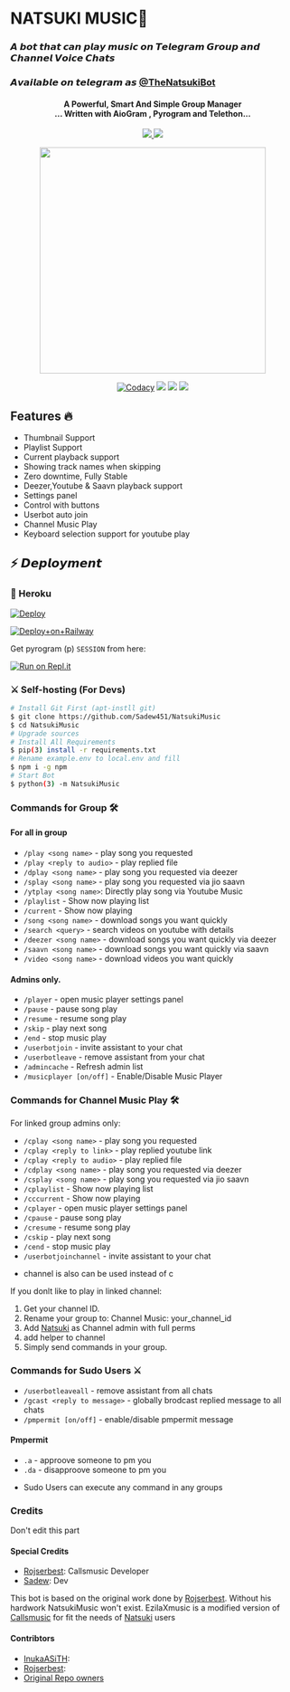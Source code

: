 <h1 align="centre">NATSUKI MUSIC🎵</h1>

### 𝘼 𝙗𝙤𝙩 𝙩𝙝𝙖𝙩 𝙘𝙖𝙣 𝙥𝙡𝙖𝙮 𝙢𝙪𝙨𝙞𝙘 𝙤𝙣 𝙏𝙚𝙡𝙚𝙜𝙧𝙖𝙢 𝙂𝙧𝙤𝙪𝙥 𝙖𝙣𝙙 𝘾𝙝𝙖𝙣𝙣𝙚𝙡 𝙑𝙤𝙞𝙘𝙚 𝘾𝙝𝙖𝙩𝙨

### 𝘼𝙫𝙖𝙞𝙡𝙖𝙗𝙡𝙚 𝙤𝙣 𝙩𝙚𝙡𝙚𝙜𝙧𝙖𝙢 𝙖𝙨 [@TheNatsukiBot](https://t.me/TheNatsukiBot)

<h4 align="center">A Powerful, Smart And Simple Group Manager <br> ... Written with AioGram , Pyrogram and Telethon...</h4>
<p align='center'>
  <a href="https://www.python.org/" alt="made-with-python"> <img src="https://img.shields.io/badge/Made%20with-Python-1f425f.svg?style=flat-square&logo=python&color=blue" /> </a>
  <a href="https://github.com/Sadew451/NatsukiMusic/graphs/commit-activity" alt="Maintenance"> <img src="https://img.shields.io/badge/Maintained%3F-yes-green.svg?style=flat-square" /> </a>
</p>
<p align="center"><a href="https://t.me/NatsukiSupport_Official"><img src="https://telegra.ph/file/cd70f2c2dbdc00f163e93.jpg" width="400"></a></p>
<p align="center">
    <a href="https://app.codacy.com/manual/sadew451/NatsukiMusic/dashboard"> <img src="https://img.shields.io/codacy/grade/4d58f2a402b54aed8a7d95f7add45a81?color=brightgreen&logo=codacy&logoColor=green&style=for-the-badge" alt="Codacy" /></a>
    <a href="https://github.com/sadew451/NatsukiMusic"> <img src="https://img.shields.io/github/repo-size/sadew451/NatsukiMusic?color=orange&logo=github&logoColor=green&style=for-the-badge" /></a>
    <a href="https://github.com/sadew451/NatsukiMusic/commits/SadewJayasekara"> <img src="https://img.shields.io/github/last-commit/sadew451/NatsukiMusic?color=brown&logo=github&logoColor=green&style=for-the-badge" /></a>
<a href="https://github.com/sadew451/NatsukiMusic/network/members"> <img src="https://img.shields.io/github/forks/sadew451/NatsukiMusic?color=red&logo=github&logoColor=green&style=for-the-badge" /></a>  


<h2> Features 🔥 </h2>

- Thumbnail Support
- Playlist Support
- Current playback support
- Showing track names when skipping
- Zero downtime, Fully Stable
- Deezer,Youtube & Saavn playback support
- Settings panel
- Control with buttons
- Userbot auto join
- Channel Music Play
- Keyboard selection support for youtube play

## ⚡ 𝘿𝙚𝙥𝙡𝙤𝙮𝙢𝙚𝙣𝙩

### 💜 Heroku

[![Deploy](https://www.herokucdn.com/deploy/button.svg)](https://heroku.com/deploy?template=https://github.com/gprose1234gmail/joke3.git)

[![Deploy+on+Railway](https://railway.app/button.svg)](https://railway.app/new/template?template=https://github.com/Sadew451/NatsukiMusic)

Get pyrogram (p)  `SESSION` from here:

[![Run on Repl.it](https://repl.it/badge/github/ChankitSaini/GenerateStringSession)](https://replit.com/@ChankitSaini/GenerateStringSession)

### ⚔ Self-hosting (For Devs) 
```sh
# Install Git First (apt-instll git)
$ git clone https://github.com/Sadew451/NatsukiMusic
$ cd NatsukiMusic
# Upgrade sources
# Install All Requirements 
$ pip(3) install -r requirements.txt
# Rename example.env to local.env and fill
$ npm i -g npm
# Start Bot 
$ python(3) -m NatsukiMusic
```

### Commands for Group 🛠
#### For all in group

- `/play <song name>` - play song you requested
- `/play <reply to audio>` - play replied file
- `/dplay <song name>` - play song you requested via deezer
- `/splay <song name>` - play song you requested via jio saavn
- `/ytplay <song name>`: Directly play song via Youtube Music
- `/playlist` - Show now playing list
- `/current` - Show now playing
- `/song <song name>` - download songs you want quickly
- `/search <query>` - search videos on youtube with details
- `/deezer <song name>` - download songs you want quickly via deezer
- `/saavn <song name>` - download songs you want quickly via saavn
- `/video <song name>` - download videos you want quickly

#### Admins only.
- `/player` - open music player settings panel
- `/pause` - pause song play
- `/resume` - resume song play
- `/skip` - play next song
- `/end` - stop music play
- `/userbotjoin` - invite assistant to your chat
- `/userbotleave` - remove assistant from your chat
- `/admincache` - Refresh admin list
- `/musicplayer [on/off]` - Enable/Disable Music Player

### Commands for Channel Music Play 🛠
For linked group admins only:
- `/cplay <song name>` - play song you requested
- `/cplay <reply to link>` - play replied youtube link
- `/cplay <reply to audio>` - play replied file
- `/cdplay <song name>` - play song you requested via deezer
- `/csplay <song name>` - play song you requested via jio saavn
- `/cplaylist` - Show now playing list
- `/cccurrent` - Show now playing
- `/cplayer` - open music player settings panel
- `/cpause` - pause song play
- `/cresume` - resume song play
- `/cskip` - play next song
- `/cend` - stop music play
- `/userbotjoinchannel` - invite assistant to your chat
* channel is also can be used instead of c

If you donlt like to play in linked channel:
 1. Get your channel ID.
 2. Rename your group to: Channel Music: your_channel_id
 3. Add [Natsuki](https://t.me/TheNatsukiBot) as Channel admin with full perms
 4. add helper to channel
 5. Simply send commands in your group.

### Commands for Sudo Users ⚔️
- `/userbotleaveall` - remove assistant from all chats
- `/gcast <reply to message>` - globally brodcast replied message to all chats
- `/pmpermit [on/off]` - enable/disable pmpermit message

#### Pmpermit
- `.a` - approove someone to pm you
- `.da` - disapproove someone to pm you
+ Sudo Users can execute any command in any groups

### Credits
Don't edit this part

#### Special Credits
- [Rojserbest](http://github.com/rojserbes): Callsmusic Developer
- [Sadew](https://github.com/Sadew451): Dev

This bot is based on the original work done by [Rojserbest](http://github.com/rojserbest). Without his hardwork NatsukiMusic won't exist. 
EzilaXmusic is a modified version of [Callsmusic](https://github.com/callsmusic/callsmusic) for fit the needs of [Natsuki](https://t.me/TheNatsukiBot) users

#### Contribtors
- [InukaASiTH](https://github.com/InukaAsith):
- [Rojserbest](http://github.com/rojserbes): 
- [Original Repo owners](https://github.com/CallsMusic/CallsMusic)
